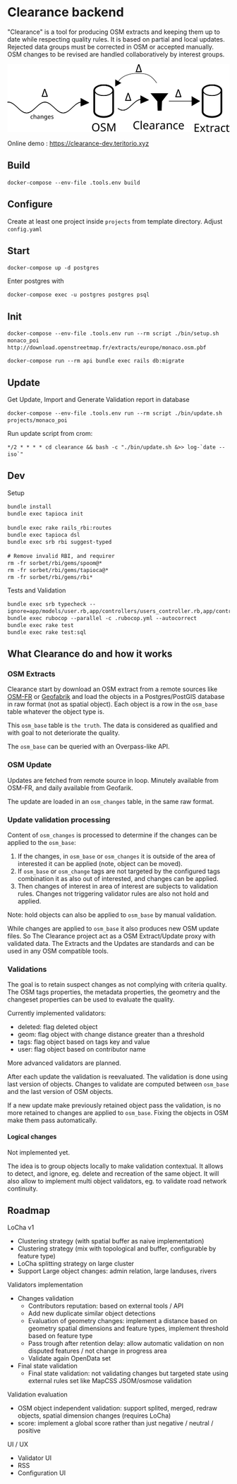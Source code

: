 # Clearance backend

"Clearance" is a tool for producing OSM extracts and keeping them up to date while respecting quality rules. It is based on partial and local updates. Rejected data groups must be corrected in OSM or accepted manually. OSM changes to be revised are handled collaboratively by interest groups.

![](https://raw.githubusercontent.com/teritorio/clearance-frontend/master/public/Clearance-process.svg)

Online demo : https://clearance-dev.teritorio.xyz

## Build
```
docker-compose --env-file .tools.env build
```

## Configure

Create at least one project inside `projects` from template directory.
Adjust `config.yaml`

## Start
```
docker-compose up -d postgres
```

Enter postgres with
```
docker-compose exec -u postgres postgres psql
```

## Init

```
docker-compose --env-file .tools.env run --rm script ./bin/setup.sh monaco_poi http://download.openstreetmap.fr/extracts/europe/monaco.osm.pbf
```

```
docker-compose run --rm api bundle exec rails db:migrate
```

## Update

Get Update, Import and Generate Validation report in database
```
docker-compose --env-file .tools.env run --rm script ./bin/update.sh projects/monaco_poi
```

Run update script from crom:
```
*/2 * * * * cd clearance && bash -c "./bin/update.sh &>> log-`date --iso`"
```

## Dev

Setup
```
bundle install
bundle exec tapioca init

bundle exec rake rails_rbi:routes
bundle exec tapioca dsl
bundle exec srb rbi suggest-typed

# Remove invalid RBI, and requirer
rm -fr sorbet/rbi/gems/spoom@*
rm -fr sorbet/rbi/gems/tapioca@*
rm -fr sorbet/rbi/gems/rbi*
```

Tests and Validation
```
bundle exec srb typecheck --ignore=app/models/user.rb,app/controllers/users_controller.rb,app/controllers/users/omniauth_callbacks_controller.rb
bundle exec rubocop --parallel -c .rubocop.yml --autocorrect
bundle exec rake test
bundle exec rake test:sql
```

## What Clearance do and how it works

### OSM Extracts
Clearance start by download an OSM extract from a remote sources like [OSM-FR](download.openstreetmap.fr/) or [Geofabrik](http://download.geofabrik.de/) and load the objects in a Postgres/PostGIS database in raw format (not as spatial object). Each object is a row in the `osm_base` table whatever the object type is.

This `osm_base` table is `the truth`. The data is considered as qualified and with goal to not deteriorate the quality.

The `osm_base` can be queried with an Overpass-like API.

### OSM Update

Updates are fetched from remote source in loop. Minutely available from OSM-FR, and daily available from Geofarik.

The update are loaded in an `osm_changes` table, in the same raw format.

### Update validation processing

Content of `osm_changes` is processed to determine if the changes can be applied to the `osm_base`:
1. If the changes, in `osm_base` or `osm_changes` it is outside of the area of interested it can be applied (note, object can be moved).
2. If `osm_base` or `osm_change` tags are not targeted by the configured tags combination it as also out of interested, and changes can be applied.
3. Then changes of interest in area of interest are subjects to validation rules. Changes not triggering validator rules are also not hold and applied.

Note: hold objects can also be applied to `osm_base` by manual validation.

While changes are applied to `osm_base` it also produces new OSM update files. So The Clearance project act as a OSM Extract/Update proxy with validated data. The Extracts and the Updates are standards and can be used in any OSM compatible tools.

### Validations

The goal is to retain suspect changes as not complying with criteria quality.
The OSM tags properties, the metadata properties, the geometry and the changeset properties can be used to evaluate the quality.

Currently implemented validators:
- deleted: flag deleted object
- geom: flag object with change distance greater than a threshold
- tags: flag object based on tags key and value
- user: flag object based on contributor name

More advanced validators are planned.

After each update the validation is reevaluated. The validation is done using last version of objects. Changes to validate are computed between `osm_base` and the last version of OSM objects.

If a new update make previously retained object pass the validation, is no more retained to changes are applied to `osm_base`. Fixing the objects in OSM make them pass automatically.

#### Logical changes

Not implemented yet.

The idea is to group objects locally to make validation contextual. It allows to detect, and ignore, eg. delete and recreation of the same object. It will also allow to implement multi object validators, eg. to validate road network continuity.

## Roadmap
LoCha v1
  * Clustering strategy (with spatial buffer as naive implementation)
  * Clustering strategy (mix with topological and buffer, configurable by feature type)
  * LoCha splitting strategy on large cluster
  * Support Large object changes:  admin relation, large landuses, rivers

Validators implementation
  * Changes validation
    * Contributors reputation: based on external tools / API
    * Add new duplicate similar object detections
    * Evaluation of geometry changes: implement a distance based on geometry spatial dimensions and feature types, implement threshold based on feature type
    * Pass trough after retention delay: allow automatic validation on non disputed features / not change in progress area
    * Validate again OpenData set
  * Final state validation
    * Final state validation: not validating changes but targeted state using external rules set like MapCSS JSOM/osmose validation

Validation evaluation
  * OSM object independent validation: support splited, merged, redraw objects, spatial dimension changes (requires LoCha)
  * score: implement a global score rather than just negative / neutral / positive

UI / UX
  * Validator UI
  * RSS
  * Configuration UI
